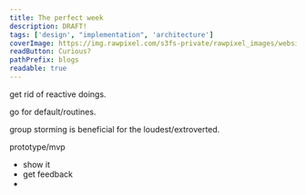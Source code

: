 ```yaml
---
title: The perfect week
description: DRAFT!
tags: ['design', "implementation", 'architecture']
coverImage: https://img.rawpixel.com/s3fs-private/rawpixel_images/website_content/pd19-20089_1.jpg?w=1000&dpr=1&fit=default&crop=default&q=65&vib=3&con=3&usm=15&bg=F4F4F3&ixlib=js-2.2.1&s=2483f7b7b2daa02e622d39e597e7c742
readButton: Curious?
pathPrefix: blogs
readable: true
---
```


get rid of reactive doings.

go for default/routines.

group storming is beneficial for the loudest/extroverted.

prototype/mvp
- show it
- get feedback
- 